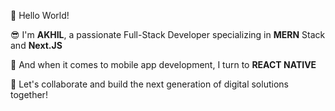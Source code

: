 👋 Hello World! 

<p>😎 I'm <strong>AKHIL</strong>, a passionate Full-Stack Developer specializing in <strong>MERN</strong> Stack and <strong>Next.JS</strong></p>

<p>📱 And when it comes to mobile app development, I turn to <strong>REACT NATIVE</strong></p>

🚀 Let's collaborate and build the next generation of digital solutions together!
  

<!--
**itsakhilp/itsakhilp** is a ✨ _special_ ✨ repository because its `README.md` (this file) appears on your GitHub profile.

Here are some ideas to get you started:

- 🔭 I’m MERN Stack dev...
- 🌱 I’m currently learning ...
- 👯 I’m looking to collaborate on ...
- 🤔 I’m looking for help with ...
- 💬 Ask me about ...
- 📫 How to reach me: ...
- 😄 Pronouns: ...
- ⚡ Fun fact: ...
-->

 
 
